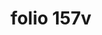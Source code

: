 ---
layout: edition
title: folio 157v
manuscript: Turin, Biblioteca Nazionale, MS N.III.19
sigla: T
iip: t157v.tif
milestone: 314
---